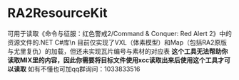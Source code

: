 # RA2ResourceKit
可用于读取《命令与征服：红色警戒2/Command & Conquer: Red Alert 2》中的资源文件的.NET C#库\n
目前仅实现了VXL（体素模型）和Map（包括RA2原版与尤里复仇）的加载，但还未实现瓦片编号与素材的对应表
**这个工具无法帮助你读取MIX里的内容，因此你需要将目标文件使用xcc读取出来后使用这个工具才可以读取**
如有不懂也可加qq群询问：1033833516
